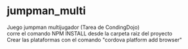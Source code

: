 # jumpman_multi
Juego jumpman multijugador (Tarea de CondingDojo)  
corre el comando NPM INSTALL desde la carpeta raiz del proyecto  
Crear las plataformas con el comando "cordova platform add browser"
